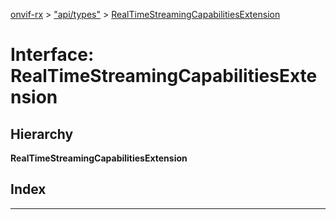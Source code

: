 [onvif-rx](../README.md) > ["api/types"](../modules/_api_types_.md) > [RealTimeStreamingCapabilitiesExtension](../interfaces/_api_types_.realtimestreamingcapabilitiesextension.md)

# Interface: RealTimeStreamingCapabilitiesExtension

## Hierarchy

**RealTimeStreamingCapabilitiesExtension**

## Index

---

